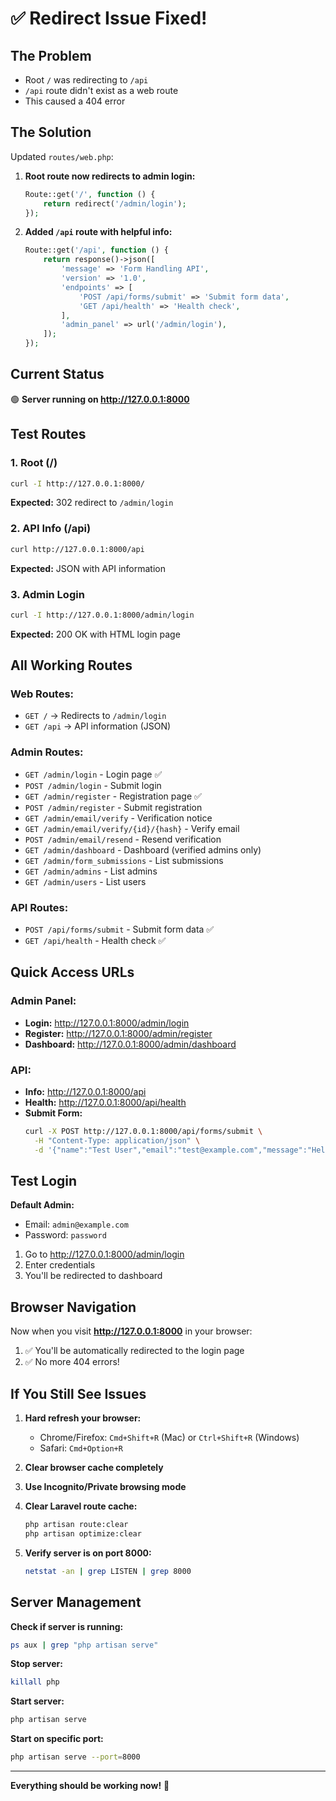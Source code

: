 # ✅ Redirect Issue Fixed!

## The Problem

-   Root `/` was redirecting to `/api`
-   `/api` route didn't exist as a web route
-   This caused a 404 error

## The Solution

Updated `routes/web.php`:

1. **Root route now redirects to admin login:**

    ```php
    Route::get('/', function () {
        return redirect('/admin/login');
    });
    ```

2. **Added `/api` route with helpful info:**
    ```php
    Route::get('/api', function () {
        return response()->json([
            'message' => 'Form Handling API',
            'version' => '1.0',
            'endpoints' => [
                'POST /api/forms/submit' => 'Submit form data',
                'GET /api/health' => 'Health check',
            ],
            'admin_panel' => url('/admin/login'),
        ]);
    });
    ```

## Current Status

🟢 **Server running on http://127.0.0.1:8000**

## Test Routes

### 1. Root (/)

```bash
curl -I http://127.0.0.1:8000/
```

**Expected:** 302 redirect to `/admin/login`

### 2. API Info (/api)

```bash
curl http://127.0.0.1:8000/api
```

**Expected:** JSON with API information

### 3. Admin Login

```bash
curl -I http://127.0.0.1:8000/admin/login
```

**Expected:** 200 OK with HTML login page

## All Working Routes

### Web Routes:

-   `GET /` → Redirects to `/admin/login`
-   `GET /api` → API information (JSON)

### Admin Routes:

-   `GET /admin/login` - Login page ✅
-   `POST /admin/login` - Submit login
-   `GET /admin/register` - Registration page ✅
-   `POST /admin/register` - Submit registration
-   `GET /admin/email/verify` - Verification notice
-   `GET /admin/email/verify/{id}/{hash}` - Verify email
-   `POST /admin/email/resend` - Resend verification
-   `GET /admin/dashboard` - Dashboard (verified admins only)
-   `GET /admin/form_submissions` - List submissions
-   `GET /admin/admins` - List admins
-   `GET /admin/users` - List users

### API Routes:

-   `POST /api/forms/submit` - Submit form data ✅
-   `GET /api/health` - Health check ✅

## Quick Access URLs

### Admin Panel:

-   **Login:** http://127.0.0.1:8000/admin/login
-   **Register:** http://127.0.0.1:8000/admin/register
-   **Dashboard:** http://127.0.0.1:8000/admin/dashboard

### API:

-   **Info:** http://127.0.0.1:8000/api
-   **Health:** http://127.0.0.1:8000/api/health
-   **Submit Form:**
    ```bash
    curl -X POST http://127.0.0.1:8000/api/forms/submit \
      -H "Content-Type: application/json" \
      -d '{"name":"Test User","email":"test@example.com","message":"Hello!"}'
    ```

## Test Login

**Default Admin:**

-   Email: `admin@example.com`
-   Password: `password`

1. Go to http://127.0.0.1:8000/admin/login
2. Enter credentials
3. You'll be redirected to dashboard

## Browser Navigation

Now when you visit **http://127.0.0.1:8000** in your browser:

1. ✅ You'll be automatically redirected to the login page
2. ✅ No more 404 errors!

## If You Still See Issues

1. **Hard refresh your browser:**

    - Chrome/Firefox: `Cmd+Shift+R` (Mac) or `Ctrl+Shift+R` (Windows)
    - Safari: `Cmd+Option+R`

2. **Clear browser cache completely**

3. **Use Incognito/Private browsing mode**

4. **Clear Laravel route cache:**

    ```bash
    php artisan route:clear
    php artisan optimize:clear
    ```

5. **Verify server is on port 8000:**
    ```bash
    netstat -an | grep LISTEN | grep 8000
    ```

## Server Management

**Check if server is running:**

```bash
ps aux | grep "php artisan serve"
```

**Stop server:**

```bash
killall php
```

**Start server:**

```bash
php artisan serve
```

**Start on specific port:**

```bash
php artisan serve --port=8000
```

---

**Everything should be working now!** 🎉
